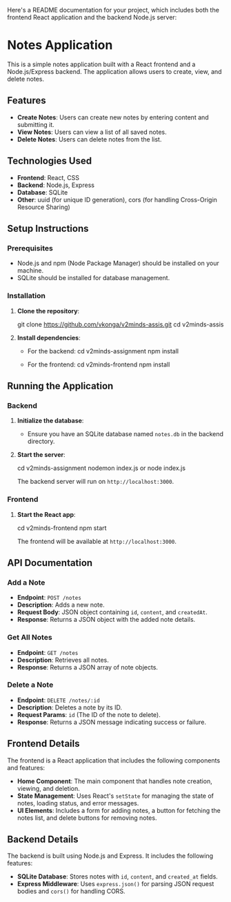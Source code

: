 Here's a README documentation for your project, which includes both the frontend React application and the backend Node.js server:


# Notes Application

This is a simple notes application built with a React frontend and a Node.js/Express backend. The application allows users to create, view, and delete notes.

## Features

- **Create Notes**: Users can create new notes by entering content and submitting it.
- **View Notes**: Users can view a list of all saved notes.
- **Delete Notes**: Users can delete notes from the list.

## Technologies Used

- **Frontend**: React, CSS
- **Backend**: Node.js, Express
- **Database**: SQLite
- **Other**: uuid (for unique ID generation), cors (for handling Cross-Origin Resource Sharing)

## Setup Instructions

### Prerequisites

- Node.js and npm (Node Package Manager) should be installed on your machine.
- SQLite should be installed for database management.

### Installation

1. **Clone the repository**:

   git clone https://github.com/vkonga/v2minds-assis.git
   cd v2minds-assis
   

2. **Install dependencies**:

   - For the backend:
     cd v2minds-assignment
     npm install
     

   - For the frontend:
     cd v2minds-frontend
     npm install
     

## Running the Application

### Backend

1. **Initialize the database**:

   - Ensure you have an SQLite database named `notes.db` in the backend directory.

2. **Start the server**:

   cd v2minds-assignment
   nodemon index.js or node index.js
   

   The backend server will run on `http://localhost:3000`.

### Frontend

1. **Start the React app**:

   cd v2minds-frontend
   npm start
   

   The frontend will be available at `http://localhost:3000`.

## API Documentation

### Add a Note

- **Endpoint**: `POST /notes`
- **Description**: Adds a new note.
- **Request Body**: JSON object containing `id`, `content`, and `createdAt`.
- **Response**: Returns a JSON object with the added note details.

### Get All Notes

- **Endpoint**: `GET /notes`
- **Description**: Retrieves all notes.
- **Response**: Returns a JSON array of note objects.

### Delete a Note

- **Endpoint**: `DELETE /notes/:id`
- **Description**: Deletes a note by its ID.
- **Request Params**: `id` (The ID of the note to delete).
- **Response**: Returns a JSON message indicating success or failure.

## Frontend Details

The frontend is a React application that includes the following components and features:

- **Home Component**: The main component that handles note creation, viewing, and deletion.
- **State Management**: Uses React's `setState` for managing the state of notes, loading status, and error messages.
- **UI Elements**: Includes a form for adding notes, a button for fetching the notes list, and delete buttons for removing notes.

## Backend Details

The backend is built using Node.js and Express. It includes the following features:

- **SQLite Database**: Stores notes with `id`, `content`, and `created_at` fields.
- **Express Middleware**: Uses `express.json()` for parsing JSON request bodies and `cors()` for handling CORS.
